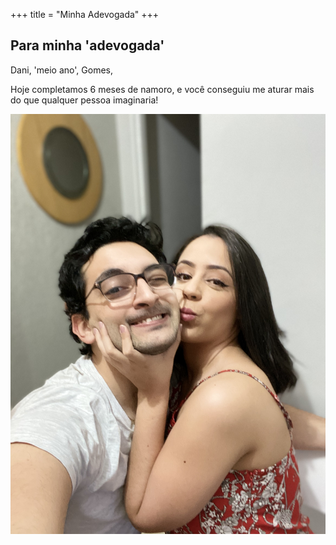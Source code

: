 +++
title = "Minha Adevogada"
+++
## Para minha 'adevogada'

Dani, 'meio ano', Gomes,
 
Hoje completamos 6 meses de namoro, e você conseguiu me aturar mais do que qualquer pessoa imaginaria!

![alt text](IMG_3283.jpeg)
